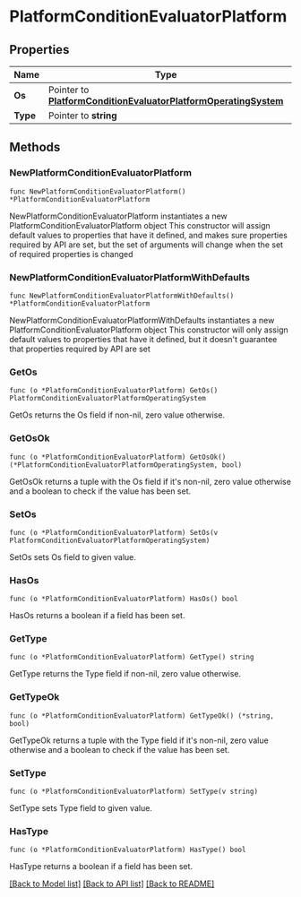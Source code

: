 # PlatformConditionEvaluatorPlatform

## Properties

Name | Type | Description | Notes
------------ | ------------- | ------------- | -------------
**Os** | Pointer to [**PlatformConditionEvaluatorPlatformOperatingSystem**](PlatformConditionEvaluatorPlatformOperatingSystem.md) |  | [optional] 
**Type** | Pointer to **string** |  | [optional] 

## Methods

### NewPlatformConditionEvaluatorPlatform

`func NewPlatformConditionEvaluatorPlatform() *PlatformConditionEvaluatorPlatform`

NewPlatformConditionEvaluatorPlatform instantiates a new PlatformConditionEvaluatorPlatform object
This constructor will assign default values to properties that have it defined,
and makes sure properties required by API are set, but the set of arguments
will change when the set of required properties is changed

### NewPlatformConditionEvaluatorPlatformWithDefaults

`func NewPlatformConditionEvaluatorPlatformWithDefaults() *PlatformConditionEvaluatorPlatform`

NewPlatformConditionEvaluatorPlatformWithDefaults instantiates a new PlatformConditionEvaluatorPlatform object
This constructor will only assign default values to properties that have it defined,
but it doesn't guarantee that properties required by API are set

### GetOs

`func (o *PlatformConditionEvaluatorPlatform) GetOs() PlatformConditionEvaluatorPlatformOperatingSystem`

GetOs returns the Os field if non-nil, zero value otherwise.

### GetOsOk

`func (o *PlatformConditionEvaluatorPlatform) GetOsOk() (*PlatformConditionEvaluatorPlatformOperatingSystem, bool)`

GetOsOk returns a tuple with the Os field if it's non-nil, zero value otherwise
and a boolean to check if the value has been set.

### SetOs

`func (o *PlatformConditionEvaluatorPlatform) SetOs(v PlatformConditionEvaluatorPlatformOperatingSystem)`

SetOs sets Os field to given value.

### HasOs

`func (o *PlatformConditionEvaluatorPlatform) HasOs() bool`

HasOs returns a boolean if a field has been set.

### GetType

`func (o *PlatformConditionEvaluatorPlatform) GetType() string`

GetType returns the Type field if non-nil, zero value otherwise.

### GetTypeOk

`func (o *PlatformConditionEvaluatorPlatform) GetTypeOk() (*string, bool)`

GetTypeOk returns a tuple with the Type field if it's non-nil, zero value otherwise
and a boolean to check if the value has been set.

### SetType

`func (o *PlatformConditionEvaluatorPlatform) SetType(v string)`

SetType sets Type field to given value.

### HasType

`func (o *PlatformConditionEvaluatorPlatform) HasType() bool`

HasType returns a boolean if a field has been set.


[[Back to Model list]](../README.md#documentation-for-models) [[Back to API list]](../README.md#documentation-for-api-endpoints) [[Back to README]](../README.md)



